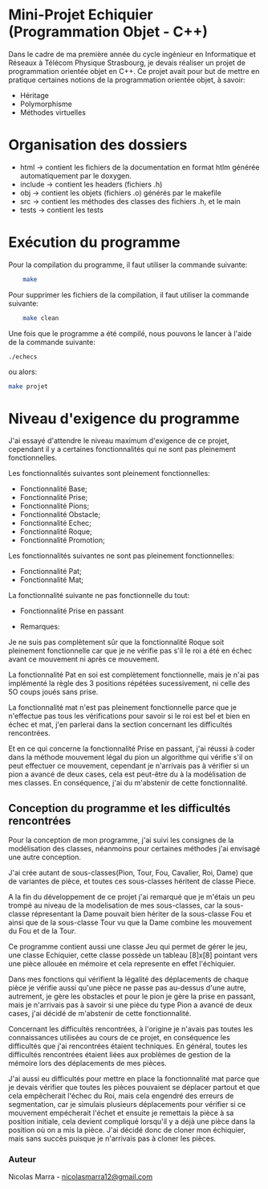 # Mini-Projet Echiquier (Programmation Objet - C++)


Dans le cadre de ma première année du cycle ingénieur en Informatique et Réseaux à Télécom Physique Strasbourg, je devais réaliser un projet de programmation orientée objet en C++. Ce projet avait pour but de mettre en pratique certaines notions de la programmation orientée objet, à savoir: 
- Héritage
- Polymorphisme
- Méthodes virtuelles 

# Organisation des dossiers

*   html -> contient les fichiers de la documentation en format htlm générée automatiquement par le doxygen.
*   include -> contient les headers (fichiers .h)
*   obj -> contient les objets (fichiers .o) générés par le makefile
*   src -> contient les méthodes des classes des fichiers .h, et le main
*   tests -> contient les tests  

# Exécution du programme

Pour la compilation du programme, il faut utiliser la commande suivante:

```bash
    make
```

Pour supprimer les fichiers de la compilation, il faut utiliser la commande suivante:

```bash
    make clean
```

Une fois que le programme a été compilé, nous pouvons le lancer à l'aide de la commande suivante:

`./echecs` 

ou alors: 

```bash
make projet
```

# Niveau d'exigence du programme
 
J'ai essayé d'attendre le niveau maximum d'exigence de ce projet, cependant il y a certaines fonctionnalités qui ne sont pas pleinement fonctionnelles.

Les fonctionnalités suivantes sont pleinement fonctionnelles:

- Fonctionnalité Base;
- Fonctionnalité Prise;
- Fonctionnalité Pions;
- Fonctionnalité Obstacle;
- Fonctionnalité Echec;
- Fonctionnalité Roque;
- Fonctionnalité Promotion;

Les fonctionnalités suivantes ne sont pas pleinement fonctionnelles:

- Fonctionnalité Pat;
- Fonctionnalité Mat;

La fonctionnalité suivante ne pas fonctionnelle du tout:

- Fonctionnalité Prise en passant

* Remarques:

Je ne suis pas complètement sûr que la fonctionnalité Roque soit pleinement fonctionnelle car que je ne vérifie pas s'il le roi a été en échec avant ce mouvement ni après ce mouvement.

La fonctionnalité Pat en soi est complètement fonctionnelle, mais je n'ai pas implémenté la règle des 3 positions répétées sucessivement, ni celle des 5O coups joués sans prise.

La fonctionnalité mat n'est pas pleinement fonctionnelle parce que je n'effectue pas tous les vérifications pour savoir si le roi est bel et bien en échec et mat, j'en parlerai dans la section concernant les difficultés rencontrées.

Et en ce qui concerne la fonctionnalité Prise en passant, j'ai réussi à coder dans la méthode mouvement légal du pion un algorithme qui vérifie s'il on peut effectuer ce mouvement, cependant je n'arrivais pas à vérifier si un pion a avancé de deux cases, cela est peut-être du à la modélisation de mes classes. En conséquence, j'ai du m'abstenir de cette fonctionnalité.

## Conception du programme et les difficultés rencontrées

Pour la conception de mon programme, j'ai suivi les consignes de la modélisation des classes, néanmoins pour certaines méthodes j'ai envisagé une autre conception.

J'ai crée autant de sous-classes(Pion, Tour, Fou, Cavalier, Roi, Dame) que de variantes de pièce, et toutes ces sous-classes héritent de classe Piece.

A la fin du développement de ce projet j'ai remarqué que je m'étais un peu trompé au niveau de la modelisation de mes sous-classes, car la sous-classe répresentant la Dame pouvait bien hériter de la sous-classe Fou et ainsi que de la sous-classe Tour vu que la Dame combine les mouvement du Fou et de la Tour.

Ce programme contient aussi une classe Jeu qui permet de gérer le jeu, une classe Echiquier, cette classe possède un tableau [8]x[8] pointant vers une pièce allouée en mémoire et cela represente en effet l'échiquier.

Dans mes fonctions qui vérifient la légalité des déplacements de chaque pièce je vérifie aussi qu'une pièce ne passe pas au-dessus d'une autre, autrement, je gère les obstacles et pour le pion je gère la prise en passant, mais je n'arrivais pas à savoir si une pièce du type Pion a avancé de deux cases, j'ai décidé de m'abstenir de cette fonctionnalité.  

Concernant les difficultés rencontrées, à l'origine je n'avais pas toutes les connaissances utilisées au cours de ce projet, en conséquence les difficultés que j'ai rencontrées étaient techniques. En général, toutes les difficultés rencontrées étaient liées aux problèmes de gestion de la mémoire lors des déplacements de mes pièces.

J'ai aussi eu difficultés pour mettre en place la fonctionnalité mat parce que je devais vérifier que toutes les pièces pouvaient se déplacer partout et que cela empêcherait l'échec du Roi, mais cela engendré des erreurs de segmentation, car je simulais plusieurs déplacements pour vérifier si ce mouvement empécherait l'échet et ensuite je remettais la pièce à sa position initiale, cela devient compliqué lorsqu'il y a déjà une pièce dans la position où on a mis la pièce. J'ai décidé donc de cloner mon échiquier, mais sans succès puisque je n'arrivais pas à cloner les pièces.

### Auteur

Nicolas Marra - nicolasmarra12@gmail.com